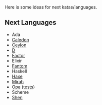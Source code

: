 Here is some ideas for next katas/languages.

## Next Languages

- Ada
- [Caledon][caledon]
- [Ceylon][ceylon]
- [D][d-lang]
- [Factor][factor]
- Elixir
- [Fantom][fantom]
- Haskell
- [Haxe][haxe]
- [Mirah][mirah]
- [Opa][opa] ([tests][opa-tests])
- Scheme
- [Shen][shen]

[caledon]: https://github.com/mmirman/caledon
[ceylon]: http://ceylon-lang.org/
[d-lang]: http://dlang.org/
[factor]: http://factorcode.org/
[fantom]: http://fantom.org/
[haxe]: http://haxe.org/
[mirah]: http://www.mirah.org/
[opa]: http://opalang.org
[opa-tests]: https://github.com/alokmenghrajani/riskybird/blob/master/utils/test.opa
[shen]: http://shenlanguage.org/
